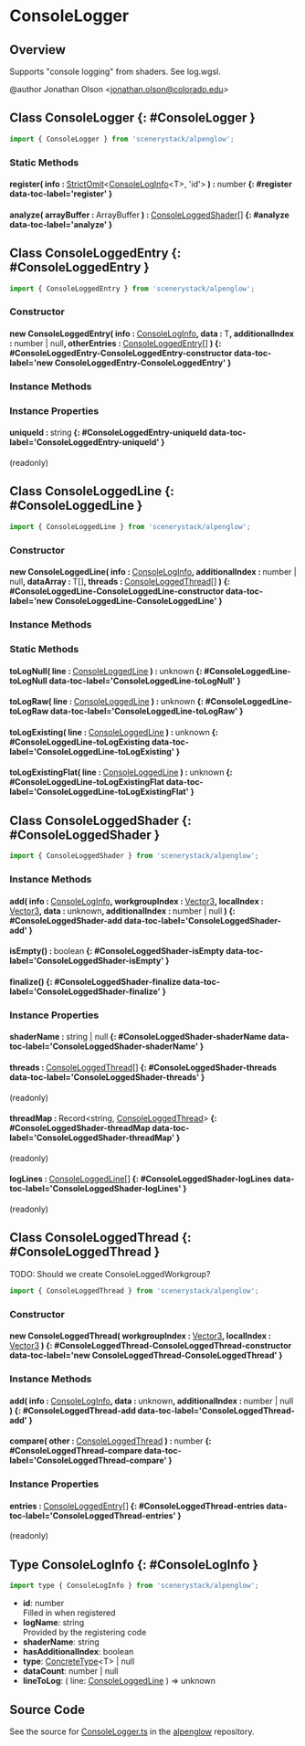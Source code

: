# ConsoleLogger

## Overview

Supports "console logging" from shaders. See log.wgsl.

@author Jonathan Olson &lt;jonathan.olson@colorado.edu&gt;

## Class ConsoleLogger {: #ConsoleLogger }


```js
import { ConsoleLogger } from 'scenerystack/alpenglow';
```
### Static Methods

#### register( info : <span style="font-weight: 400;">[StrictOmit](../phet-core/StrictOmit.md)&lt;[ConsoleLogInfo](../alpenglow/ConsoleLogger.md#ConsoleLogInfo)&lt;T&gt;, 'id'&gt;</span> ) : <span style="font-weight: 400;"><span style="color: hsla(calc(var(--md-hue) + 180deg),80%,40%,1);">number</span></span> {: #register data-toc-label='register' }

#### analyze( arrayBuffer : <span style="font-weight: 400;">ArrayBuffer</span> ) : <span style="font-weight: 400;">[ConsoleLoggedShader](../alpenglow/ConsoleLogger.md#ConsoleLoggedShader)[]</span> {: #analyze data-toc-label='analyze' }



## Class ConsoleLoggedEntry {: #ConsoleLoggedEntry }


```js
import { ConsoleLoggedEntry } from 'scenerystack/alpenglow';
```
### Constructor

#### new ConsoleLoggedEntry( info : <span style="font-weight: 400;">[ConsoleLogInfo](../alpenglow/ConsoleLogger.md#ConsoleLogInfo)</span>, data : <span style="font-weight: 400;">T</span>, additionalIndex : <span style="font-weight: 400;"><span style="color: hsla(calc(var(--md-hue) + 180deg),80%,40%,1);">number</span> | <span style="color: hsla(calc(var(--md-hue) + 180deg),80%,40%,1);">null</span></span>, otherEntries : <span style="font-weight: 400;">[ConsoleLoggedEntry](../alpenglow/ConsoleLogger.md#ConsoleLoggedEntry)[]</span> ) {: #ConsoleLoggedEntry-ConsoleLoggedEntry-constructor data-toc-label='new ConsoleLoggedEntry-ConsoleLoggedEntry' }

### Instance Methods



### Instance Properties

#### uniqueId : <span style="font-weight: 400;"><span style="color: hsla(calc(var(--md-hue) + 180deg),80%,40%,1);">string</span></span> {: #ConsoleLoggedEntry-uniqueId data-toc-label='ConsoleLoggedEntry-uniqueId' }

(readonly)



## Class ConsoleLoggedLine {: #ConsoleLoggedLine }


```js
import { ConsoleLoggedLine } from 'scenerystack/alpenglow';
```
### Constructor

#### new ConsoleLoggedLine( info : <span style="font-weight: 400;">[ConsoleLogInfo](../alpenglow/ConsoleLogger.md#ConsoleLogInfo)</span>, additionalIndex : <span style="font-weight: 400;"><span style="color: hsla(calc(var(--md-hue) + 180deg),80%,40%,1);">number</span> | <span style="color: hsla(calc(var(--md-hue) + 180deg),80%,40%,1);">null</span></span>, dataArray : <span style="font-weight: 400;">T[]</span>, threads : <span style="font-weight: 400;">[ConsoleLoggedThread](../alpenglow/ConsoleLogger.md#ConsoleLoggedThread)[]</span> ) {: #ConsoleLoggedLine-ConsoleLoggedLine-constructor data-toc-label='new ConsoleLoggedLine-ConsoleLoggedLine' }

### Instance Methods



### Static Methods

#### toLogNull( line : <span style="font-weight: 400;">[ConsoleLoggedLine](../alpenglow/ConsoleLogger.md#ConsoleLoggedLine)</span> ) : <span style="font-weight: 400;"><span style="color: hsla(calc(var(--md-hue) + 180deg),80%,40%,1);">unknown</span></span> {: #ConsoleLoggedLine-toLogNull data-toc-label='ConsoleLoggedLine-toLogNull' }

#### toLogRaw( line : <span style="font-weight: 400;">[ConsoleLoggedLine](../alpenglow/ConsoleLogger.md#ConsoleLoggedLine)</span> ) : <span style="font-weight: 400;"><span style="color: hsla(calc(var(--md-hue) + 180deg),80%,40%,1);">unknown</span></span> {: #ConsoleLoggedLine-toLogRaw data-toc-label='ConsoleLoggedLine-toLogRaw' }

#### toLogExisting( line : <span style="font-weight: 400;">[ConsoleLoggedLine](../alpenglow/ConsoleLogger.md#ConsoleLoggedLine)</span> ) : <span style="font-weight: 400;"><span style="color: hsla(calc(var(--md-hue) + 180deg),80%,40%,1);">unknown</span></span> {: #ConsoleLoggedLine-toLogExisting data-toc-label='ConsoleLoggedLine-toLogExisting' }

#### toLogExistingFlat( line : <span style="font-weight: 400;">[ConsoleLoggedLine](../alpenglow/ConsoleLogger.md#ConsoleLoggedLine)</span> ) : <span style="font-weight: 400;"><span style="color: hsla(calc(var(--md-hue) + 180deg),80%,40%,1);">unknown</span></span> {: #ConsoleLoggedLine-toLogExistingFlat data-toc-label='ConsoleLoggedLine-toLogExistingFlat' }



## Class ConsoleLoggedShader {: #ConsoleLoggedShader }


```js
import { ConsoleLoggedShader } from 'scenerystack/alpenglow';
```
### Instance Methods

#### add( info : <span style="font-weight: 400;">[ConsoleLogInfo](../alpenglow/ConsoleLogger.md#ConsoleLogInfo)</span>, workgroupIndex : <span style="font-weight: 400;">[Vector3](../dot/Vector3.md)</span>, localIndex : <span style="font-weight: 400;">[Vector3](../dot/Vector3.md)</span>, data : <span style="font-weight: 400;"><span style="color: hsla(calc(var(--md-hue) + 180deg),80%,40%,1);">unknown</span></span>, additionalIndex : <span style="font-weight: 400;"><span style="color: hsla(calc(var(--md-hue) + 180deg),80%,40%,1);">number</span> | <span style="color: hsla(calc(var(--md-hue) + 180deg),80%,40%,1);">null</span></span> ) {: #ConsoleLoggedShader-add data-toc-label='ConsoleLoggedShader-add' }

#### isEmpty() : <span style="font-weight: 400;"><span style="color: hsla(calc(var(--md-hue) + 180deg),80%,40%,1);">boolean</span></span> {: #ConsoleLoggedShader-isEmpty data-toc-label='ConsoleLoggedShader-isEmpty' }

#### finalize() {: #ConsoleLoggedShader-finalize data-toc-label='ConsoleLoggedShader-finalize' }

### Instance Properties

#### shaderName : <span style="font-weight: 400;"><span style="color: hsla(calc(var(--md-hue) + 180deg),80%,40%,1);">string</span> | <span style="color: hsla(calc(var(--md-hue) + 180deg),80%,40%,1);">null</span></span> {: #ConsoleLoggedShader-shaderName data-toc-label='ConsoleLoggedShader-shaderName' }

#### threads : <span style="font-weight: 400;">[ConsoleLoggedThread](../alpenglow/ConsoleLogger.md#ConsoleLoggedThread)[]</span> {: #ConsoleLoggedShader-threads data-toc-label='ConsoleLoggedShader-threads' }

(readonly)

#### threadMap : <span style="font-weight: 400;">Record&lt;<span style="color: hsla(calc(var(--md-hue) + 180deg),80%,40%,1);">string</span>, [ConsoleLoggedThread](../alpenglow/ConsoleLogger.md#ConsoleLoggedThread)&gt;</span> {: #ConsoleLoggedShader-threadMap data-toc-label='ConsoleLoggedShader-threadMap' }

(readonly)

#### logLines : <span style="font-weight: 400;">[ConsoleLoggedLine](../alpenglow/ConsoleLogger.md#ConsoleLoggedLine)[]</span> {: #ConsoleLoggedShader-logLines data-toc-label='ConsoleLoggedShader-logLines' }

(readonly)



## Class ConsoleLoggedThread {: #ConsoleLoggedThread }


TODO: Should we create ConsoleLoggedWorkgroup?

```js
import { ConsoleLoggedThread } from 'scenerystack/alpenglow';
```
### Constructor

#### new ConsoleLoggedThread( workgroupIndex : <span style="font-weight: 400;">[Vector3](../dot/Vector3.md)</span>, localIndex : <span style="font-weight: 400;">[Vector3](../dot/Vector3.md)</span> ) {: #ConsoleLoggedThread-ConsoleLoggedThread-constructor data-toc-label='new ConsoleLoggedThread-ConsoleLoggedThread' }

### Instance Methods

#### add( info : <span style="font-weight: 400;">[ConsoleLogInfo](../alpenglow/ConsoleLogger.md#ConsoleLogInfo)</span>, data : <span style="font-weight: 400;"><span style="color: hsla(calc(var(--md-hue) + 180deg),80%,40%,1);">unknown</span></span>, additionalIndex : <span style="font-weight: 400;"><span style="color: hsla(calc(var(--md-hue) + 180deg),80%,40%,1);">number</span> | <span style="color: hsla(calc(var(--md-hue) + 180deg),80%,40%,1);">null</span></span> ) {: #ConsoleLoggedThread-add data-toc-label='ConsoleLoggedThread-add' }

#### compare( other : <span style="font-weight: 400;">[ConsoleLoggedThread](../alpenglow/ConsoleLogger.md#ConsoleLoggedThread)</span> ) : <span style="font-weight: 400;"><span style="color: hsla(calc(var(--md-hue) + 180deg),80%,40%,1);">number</span></span> {: #ConsoleLoggedThread-compare data-toc-label='ConsoleLoggedThread-compare' }

### Instance Properties

#### entries : <span style="font-weight: 400;">[ConsoleLoggedEntry](../alpenglow/ConsoleLogger.md#ConsoleLoggedEntry)[]</span> {: #ConsoleLoggedThread-entries data-toc-label='ConsoleLoggedThread-entries' }

(readonly)



## Type ConsoleLogInfo {: #ConsoleLogInfo }


```js
import type { ConsoleLogInfo } from 'scenerystack/alpenglow';
```


- **id**: <span style="color: hsla(calc(var(--md-hue) + 180deg),80%,40%,1);">number</span>
<br>  Filled in when registered
- **logName**: <span style="color: hsla(calc(var(--md-hue) + 180deg),80%,40%,1);">string</span>
<br>  Provided by the registering code
- **shaderName**: <span style="color: hsla(calc(var(--md-hue) + 180deg),80%,40%,1);">string</span>
- **hasAdditionalIndex**: <span style="color: hsla(calc(var(--md-hue) + 180deg),80%,40%,1);">boolean</span>
- **type**: [ConcreteType](../alpenglow/ConcreteType.md)&lt;T&gt; | <span style="color: hsla(calc(var(--md-hue) + 180deg),80%,40%,1);">null</span>
- **dataCount**: <span style="color: hsla(calc(var(--md-hue) + 180deg),80%,40%,1);">number</span> | <span style="color: hsla(calc(var(--md-hue) + 180deg),80%,40%,1);">null</span>
- **lineToLog**: ( line: [ConsoleLoggedLine](../alpenglow/ConsoleLogger.md#ConsoleLoggedLine) ) =&gt; <span style="color: hsla(calc(var(--md-hue) + 180deg),80%,40%,1);">unknown</span>




## Source Code

See the source for [ConsoleLogger.ts](https://github.com/phetsims/alpenglow/blob/main/js/webgpu/compute/ConsoleLogger.ts) in the [alpenglow](https://github.com/phetsims/alpenglow) repository.
